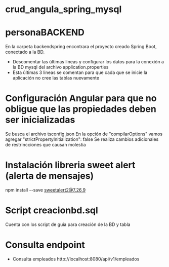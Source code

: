 # crud_angula_spring_mysql

# personaBACKEND
En la carpeta backendspring encontrara el proyecto creado Spring Boot, conectado a la BD.

- Descomentar las últimas lineas y configurar los datos para la conexión a la BD mysql del archivo application.properties
- Esta últimas 3 lineas se comentan para que cada que se inicie la aplicación no cree las tablas nuevamente

# Configuración Angular para que no obligue que las propiedades deben ser inicializadas
Se busca el archivo tsconfig.json
En la opción de "compilarOptions" vamos agregar "strictPropertyInitialization": false
Se realiza cambios adicionales de restrincciones que causan molestia

# Instalación libreria sweet alert (alerta de mensajes)
npm install --save sweetalert2@7.26.9

# Script creacionbd.sql
Cuenta con los script de guia para creación de la BD y tabla

# Consulta endpoint
- Consulta empleados
http://localhost:8080/api/v1/empleados
